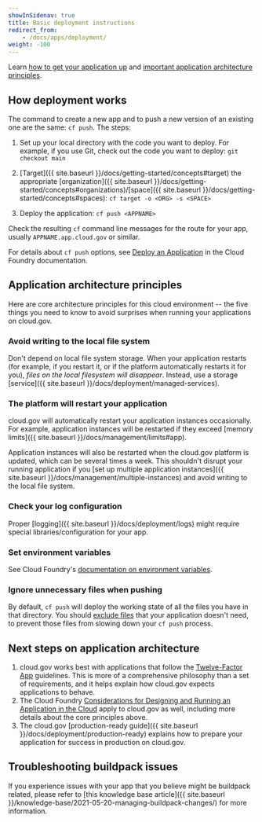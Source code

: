 ```yaml
---
showInSidenav: true
title: Basic deployment instructions
redirect_from:
    - /docs/apps/deployment/
weight: -100
---
```


Learn [how to get your application up](#how-deployment-works) and [important application architecture principles](#application-architecture-principles).

## How deployment works

The command to create a new app and to push a new version of an existing one are the same: `cf push`. The steps:

1. Set up your local directory with the code you want to deploy. For example, if you use Git, check out the code you want to deploy: `git checkout main`

1. [Target]({{ site.baseurl }}/docs/getting-started/concepts#target) the appropriate [organization]({{ site.baseurl }}/docs/getting-started/concepts#organizations)/[space]({{ site.baseurl }}/docs/getting-started/concepts#spaces): `cf target -o <ORG> -s <SPACE>`
1. Deploy the application: `cf push <APPNAME>`

Check the resulting `cf` command line messages for the route for your app, usually `APPNAME.app.cloud.gov` or similar.

For details about `cf push` options, see [Deploy an Application](https://docs.cloudfoundry.org/devguide/deploy-apps/deploy-app.html) in the Cloud Foundry documentation.

## Application architecture principles

Here are core architecture principles for this cloud environment -- the five things you need to know to avoid surprises when running your applications on cloud.gov.

### Avoid writing to the local file system

Don't depend on local file system storage. When your application restarts (for example, if you restart it, or if the platform automatically restarts it for you), *files on the local filesystem will disappear*. Instead, use a storage [service]({{ site.baseurl }}/docs/deployment/managed-services).

### The platform will restart your application

cloud.gov will automatically restart your application instances occasionally. For example, application instances will be restarted if they exceed [memory limits]({{ site.baseurl }}/docs/management/limits#app).

Application instances will also be restarted when the cloud.gov platform is updated, which can be several times a week. This shouldn't disrupt your running application if you [set up multiple application instances]({{ site.baseurl }}/docs/management/multiple-instances) and avoid writing to the local file system.

### Check your log configuration

Proper [logging]({{ site.baseurl }}/docs/deployment/logs) might require special libraries/configuration for your app.

### Set environment variables

See Cloud Foundry's [documentation on environment variables](https://docs.cloudfoundry.org/devguide/deploy-apps/environment-variable.html).

### Ignore unnecessary files when pushing

By default, `cf push` will deploy the working state of all the files you have in that directory. You should [exclude files](https://docs.cloudfoundry.org/devguide/deploy-apps/prepare-to-deploy.html#exclude) that your application doesn't need, to prevent those files from slowing down your `cf push` process.

## Next steps on application architecture

1. cloud.gov works best with applications that follow the [Twelve-Factor App](https://12factor.net/) guidelines. This is more of a comprehensive philosophy than a set of requirements, and it helps explain how cloud.gov expects applications to behave.
1. The Cloud Foundry [Considerations for Designing and Running an Application in the Cloud](https://docs.cloudfoundry.org/devguide/deploy-apps/prepare-to-deploy.html) apply to cloud.gov as well, including more details about the core principles above.
1. The cloud.gov [production-ready guide]({{ site.baseurl }}/docs/deployment/production-ready) explains how to prepare your application for success in production on cloud.gov.

## Troubleshooting buildpack issues

If you experience issues with your app that you believe might be buildpack related, please refer to [this knowledge base article]({{ site.baseurl }}/knowledge-base/2021-05-20-managing-buildpack-changes/) for more information.